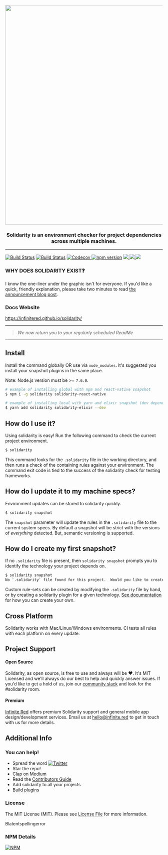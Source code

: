 <p align="center">
  <img src="https://raw.githubusercontent.com/infinitered/solidarity/master/_art/combo.jpg" width="700px" />
  <h3 align="center">Solidarity is an environment checker for project dependencies across multiple machines.</h3>
  <hr/>
  <a href='https://semaphoreci.com/ir/solidarity'> <img src='https://semaphoreci.com/api/v1/ir/solidarity/branches/master/badge.svg' alt='Build Status'></a>
  <a href='https://travis-ci.org/infinitered/solidarity'> <img src='https://travis-ci.org/infinitered/solidarity.svg' alt='Build Status'></a>
  <a href="https://codecov.io/gh/infinitered/solidarity">
    <img src="https://codecov.io/gh/infinitered/solidarity/graph/badge.svg" alt="Codecov" />
  </a>
  <a href="https://badge.fury.io/js/solidarity"><img src="https://badge.fury.io/js/solidarity.svg" alt="npm version"></a>
  <a href="http://community.infinite.red/">
    <img src="https://infiniteredcommunity.herokuapp.com/badge.svg">
  </a>
  <a href="https://www.npmjs.com/package/solidarity">
    <img src="https://img.shields.io/npm/dt/solidarity.svg">
  </a>
  <a href="https://ci.appveyor.com/project/GantMan/solidarity">
    <img src="https://ci.appveyor.com/api/projects/status/eqn3imsv7pk75sjv/branch/master?svg=true">
  </a>
</p>


### WHY DOES SOLIDARITY EXIST:question:
I know the one-liner under the graphic isn't for everyone.  If you'd like a quick, friendly explanation, please take two minutes to read [the announcement blog post](https://shift.infinite.red/solidarity-the-cli-for-developer-sanity-672fa81b98e9).

### Docs Website
https://infinitered.github.io/solidarity/

-------
> _We now return you to your regularly scheduled ReadMe_
-------

## Install
Install the command globally OR use via `node_modules`.  It's suggested you install your snapshot plugins in the same place.

Note:
Node.js version must be >= `7.6.0`.
```sh
# example of installing global with npm and react-native snapshot
$ npm i -g solidarity solidarity-react-native

# example of installing local with yarn and elixir snapshot (dev dependencies)
$ yarn add solidarity solidarity-elixir --dev
```

## How do I use it?
Using solidarity is easy! Run the following command to check the current project environment.
```sh
$ solidarity
```
This command looks for the `.solidarity` file in the working directory, and then runs a check of the containing rules against your environment.  The command exit code is tied to the success of the solidarity check for testing frameworks.

## How do I update it to my machine specs?
Environment updates can be stored to solidarity quickly.
```sh
$ solidarity snapshot
```
The `snapshot` parameter will update the rules in the `.solidarity` file to the current system specs. By default a snapshot will be strict with the versions of _everything_ detected.  But, semantic versioning is supported.

## How do I create my first snapshot?
If no `.solidarity` file is present, then `solidarity snapshot` prompts you to identify the technology your project depends on.

```sh
$ solidarity snapshot
No `.solidarity` file found for this project.  Would you like to create one? (Y/n)
```

Custom rule-sets can be created by modifying the `.solidarity` file by hand, or by creating a solidarity plugin for a given technology.  [See documentation](https://infinitered.github.io/solidarity/) for how you can create your own.

## Cross Platform
Solidarity works with Mac/Linux/Windows environments. CI tests all rules with each platform on every update.

## Project Support
#### Open Source
Solidarity, as open source, is free to use and always will be :heart:.  It's MIT Licensed and we'll always do our best to help and quickly answer issues.  If you'd like to get a hold of us, join our [community slack](http://community.infinite.red) and look for the #solidarity room.

#### Premium
[Infinite Red](https://infinite.red/) offers premium Solidarity support and general mobile app design/development services. Email us at [hello@infinite.red](mailto:hello@infinite.red) to get in touch with us for more details.

## Additional Info
### You can help!
* Spread the word [![Twitter](https://img.shields.io/twitter/url/https/github.com/infinitered/solidarity.svg?style=social)](https://twitter.com/intent/tweet?text=%F0%9F%92%BB%20Developer%20Environment%20Protection:&url=https%3A%2F%2Fgithub.com%2Finfinitered%2Fsolidarity)
* Star the repo!
* Clap on Medium
* Read the [Contributors Guide](https://github.com/infinitered/solidarity/blob/master/docs/contributorsGuide.md)
* Add solidarity to all your projects
* [Build plugins](https://github.com/infinitered/solidarity/blob/master/docs/plugins.md)

### License
The MIT License (MIT). Please see [License File](LICENSE) for more information.

Blatentspellingerror

### NPM Details
[![NPM](https://nodei.co/npm/solidarity.png)](https://npmjs.org/package/solidarity)

